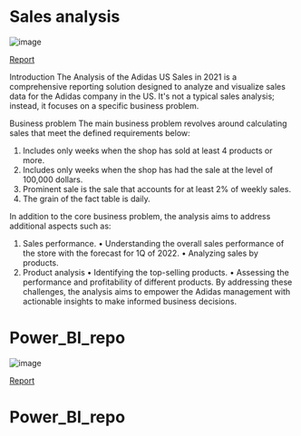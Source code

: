 # Sales analysis

![image](https://github.com/user-attachments/assets/38e60f77-10e5-43cc-a468-299b3fc01d75)

[Report](https://app.powerbi.com/links/Ign-5dwSeA?ctid=7fc665fc-e0a2-4dfe-ba20-844f7e249079&pbi_source=linkShare) 

Introduction
The Analysis of the Adidas US Sales in 2021 is a comprehensive reporting solution designed to analyze and visualize sales data for the Adidas company in the US. It's not a typical sales analysis; instead, it focuses on a specific business problem.

Business problem
The main business problem revolves around calculating sales that meet the defined requirements below:
1. Includes only weeks when the shop has sold at least 4 products or more.
2. Includes only weeks when the shop has had the sale at the level of 100,000 dollars.
3. Prominent sale is the sale that accounts for at least 2% of weekly sales.
4. The grain of the fact table is daily.

In addition to the core business problem, the analysis aims to address additional aspects such as:
1. Sales performance.
•	Understanding the overall sales performance of the store with the forecast for 1Q of 2022.
•	Analyzing sales by products.
2. Product analysis
•	Identifying the top-selling products.
•	Assessing the performance and profitability of different products.
By addressing these challenges, the analysis aims to empower the Adidas management with actionable insights to make informed business decisions.

# Power_BI_repo

![image](https://github.com/user-attachments/assets/2bb9604e-6d57-4360-a933-c9bd6491ed65)


[Report](https://app.powerbi.com/links/QhI1JYcPTm?ctid=7fc665fc-e0a2-4dfe-ba20-844f7e249079&pbi_source=linkShare)



# Power_BI_repo
